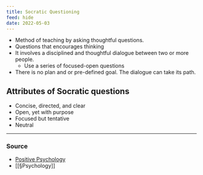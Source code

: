 ```yaml
---
title: Socratic Questioning
feed: hide
date: 2022-05-03
---
```

- Method of teaching by asking thoughtful questions.
- Questions that encourages thinking
- It involves a disciplined and thoughtful dialogue between two or more people.
	- Use a series of focused-open questions
- There is no plan and or pre-defined goal. The dialogue can take its path.

## Attributes of Socratic questions
- Concise, directed, and clear
- Open, yet with purpose
- Focused but tentative
- Neutral
--- 
### Source
- [Positive Psychology](https://positivepsychology.com/socratic-questioning/)
- [[§Psychology]]